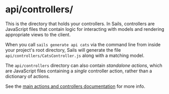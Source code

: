 # api/controllers/

This is the directory that holds your controllers.  In Sails, controllers are JavaScript files that contain logic for interacting with models and rendering appropriate views to the client.

When you call `sails generate api cats` via the command line from inside your project's root directory, Sails will generate the file `api/controllers/CatsController.js` along with a matching model.

The `api/controllers` directory can also contain _standalone actions_, which are JavaScript files containing a _single_ controller action, rather than a dictionary of actions.

See the [main actions and controllers documentation](http://sailsjs.com/documentation/concepts/actions-and-controllers) for more info.

<docmeta name="displayName" value="controllers">


